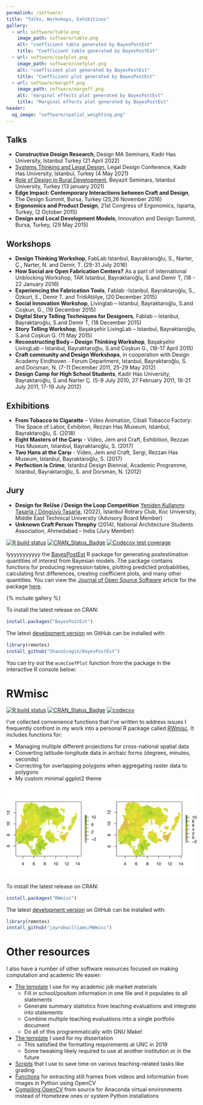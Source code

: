 ```yaml
---
permalink: /software/
title: "Talks, Workshops, Exhibitions"
gallery:
  - url: software/table.png
    image_path: software/table.png
    alt: "coefficient table generated by BayesPostEst"
    title: "Coefficient table generated by BayesPostEst"
  - url: software/coefplot.png
    image_path: software/coefplot.png
    alt: "coefficient plot generated by BayesPostEst"
    title: "Coefficient plot generated by BayesPostEst"
  - url: software/margeff.png
    image_path: software/margeff.png
    alt: "marginal effects plot generated by BayesPostEst"
    title: "Marginal effects plot generated by BayesPostEst"
header:
  og_image: "software/spatial_weighting.png"
---
```



## Talks

- **Constructive Design Research**, Design MA Seminars, Kadir Has University, Istanbul Turkey (21 April 2022)
- [Systems Thinking and Legal Design](https://www.youtube.com/watch?v=22bgO8AYAi4), Legal Design Conference, Kadir Has University, Istanbul, Turkey (4 May 2021) 
- [Role of Design in Rural Development](https://www.youtube.com/watch?v=h7L9XQY3e4o), Beyazit Seminars, Istanbul University, Turkey (13 january 2021) 
- **Edge Impact: Contemporary Interactions between Craft and Design**, The Design Summit, Bursa, Turkey (25,26 November 2016)
- **Ergonomics and Product Design**, 21st Congress of Ergonomics, Isparta, Turkey, (2 October 2015)
- **Design and Local Development Models**, Innovation and Design Summit, Bursa, Turkey, (29 May 2015)



## Workshops 

-	**Design Thinking Workshop**, FabLab Istanbul, Bayraktaroğlu, S., Narter, Ç., Narter, N. and Demir, T. (29-31 July 2016)
-	**How Social are Open Fabrication Centers?** As a part of international Unblocking Workshop, TAK Istanbul, Bayraktaroğlu, S.and Demir T, (18 - 22 January 2016)
-	**Experiencing the Fabrication Tools**, Fablab -Istanbul, Bayraktaroğlu, S., Özkurt, E., Demir T. and TridiAtölye, (20 December 2015)
- **Social Innovation Workshop**, Livinglab – Istanbul, Bayraktaroğlu, S.and Coşkun, G., (19 December 2015)
- **Digital Story Telling Techniques for Designers**, Fablab – Istanbul, Bayraktaroğlu, S.and Demir T, (18 December 2015)
- **Story Telling Workshop**, Başakşehir LivingLab – Istanbul, Bayraktaroğlu, S.and Coşkun G. (11 May 2015)
-	**Reconstructing Body – Design Thinking Workshop**, Başakşehir LivingLab – Istanbul, Bayraktaroğlu, S.and Coşkun G., (16-17 April 2015)
-	**Craft community and Design Workshops**, in cooperation with Design Academy Eindhoven - Forum Department,  Istanbul, Bayraktaroğlu, S. and Dorsman, N. (7-11 December 2011, 25-29 May 2012)
- **Design Camp for High School Students**, Kadir Has University, Bayraktaroğlu, S.and Narter Ç. (5-9 July 2010, 27 February 2011, 18-21 July 2011, 17-19 July 2012) 


## Exhibitions

-	**From Tobacco to Cigaratte** – Video Animation, Cibali Tobacco Factory: The Space of Labor, Exhibiton, Rezzan Has Museum, Istanbul, Bayraktaroğlu, S. (2018)
-	**Eight Masters of the Çarşı** - Video, Jem and Craft, Exhibition, Rezzan Has Museum, Istanbul, Bayraktaroğlu, S. (2017)
-	**Two Hans at the Çarşı** - Video, Jem and Craft, Sergi, Rezzan Has Museum, Istanbul, Bayraktaroğlu, S. (2017)
-	**Perfection is Crime**, Istanbul Design Biennial, Academic Programme, Istanbul, Bayraktaroğlu, S. and Dorsman, N. (2012)

## Jury 
-	**Design for ReUse / Design the Loop Competition** [Yeniden Kullanımı Tasarla / Döngüyü Tasarla](https://www.donguyutasarla.com/), (2022), Istanbul Rotrary Club, Koc University, Middle East Technical University (Advisory Board Member)   
-	**Unknown Craft Person Throphy** (2014), National Architecture Students Association, Ahmedabad – India (Jury Member)









[![R build status](https://github.com/ShanaScogin/BayesPostEst/workflows/R-CMD-check/badge.svg)](https://github.com/ShanaScogin/BayesPostEst/actions)
[![CRAN_Status_Badge](https://www.r-pkg.org/badges/version/BayesPostEst)](https://CRAN.R-project.org/package=BayesPostEst)
[![Codecov test coverage](https://codecov.io/gh/ShanaScogin/BayesPostEst/branch/master/graph/badge.svg)](https://codecov.io/gh/ShanaScogin/BayesPostEst?branch=master)

Iyyyyyyyyyyy the [BayesPostEst](https://cran.r-project.org/package=BayesPostEst) R package for generating postestimation quantities of interest from Bayesian models. The package contains functions for producing regression tables, plotting predicted probabilities, calculating first differences, creating coefficient plots, and many other quantities. You can view the [Journal of Open Source Software](https://joss.theoj.org/) article for the package [here](https://doi.org/10.21105/joss.01722).

{% include gallery %}

To install the latest release on CRAN:

```r
install.packages("BayesPostEst")
```

The latest [development version](https://github.com/ShanaScogin/BayesPostEst) on GitHub can be installed with:

```r
library(remotes)
install_github("ShanaScogin/BayesPostEst")
```

You can try out the `mcmcCoefPlot` function from the package in the interactive R console below:

# RWmisc

[![R build status](https://github.com/jayrobwilliams/RWmisc/workflows/R-CMD-check/badge.svg)](https://github.com/jayrobwilliams/RWmisc/actions)
[![CRAN_Status_Badge](https://www.r-pkg.org/badges/version/RWmisc)](https://CRAN.R-project.org/package=RWmisc)
[![codecov](https://codecov.io/gh/jayrobwilliams/RWmisc/branch/master/graph/badge.svg)](https://codecov.io/gh/jayrobwilliams/RWmisc)

I've collected convenience functions that I've written to address issues I frequently confront in my work into a personal R package called [RWmisc](https://CRAN.R-project.org/package=RWmisc). It includes functions for:

- Managing multiple different projections for cross-national spatial data
- Converting latitude-longitude data in archaic forms (degrees, minutes, seconds)
- Correcting for overlapping polygons when aggregating raster data to polygons
- My custom minimal ggplot2 theme

![](/images/software/spatial_weighting.png)

To install the latest release on CRAN:

```r
install.packages("RWmisc")
```

The latest [development version](https://github.com/jayrobwilliams/RWmisc) on GitHub can be installed with:

```r
library(remotes)
install_github("jayrobwilliams/RWmisc")
```

# Other resources

I also have a number of other software resources focused on making computation and academic life easier:

- [The template](https://github.com/jayrobwilliams/JobMarket) I use for my academic job market materials
    - Fill in school/position information in one file and it populates to all statements
    - Generate summary statistics from teaching evaluations and integrate into statements
    - Combine multiple teaching evaluations into a single portfolio document
    - Do all of this programmatically with GNU Make!
- [The template](https://github.com/jayrobwilliams/UNC-Dissertation-Template) I used for my dissertation
    - This satisfied the formatting requirements at UNC in 2019
    - Some tweaking likely required to use at another institution or in the future
- [Scripts](https://github.com/jayrobwilliams/Teaching) that I use to save time on various teaching-related tasks like grading
- [Functions](https://github.com/jayrobwilliams/ComputerVision) for extracting still frames from videos and information from images in Python using OpenCV
- [Compiling OpenCV](/files/html/OpenCV_Install.html) from source for Anaconda virtual environments instead of Homebrew ones or system Python installations
